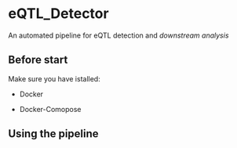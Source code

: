 # eQTL_Detector
An automated pipeline for eQTL detection and _downstream analysis_

## Before start 

Make sure you have istalled:

  * Docker
  
  * Docker-Comopose
  

## Using the pipeline

